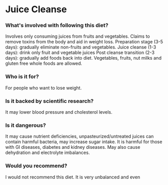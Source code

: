 # Juice Cleanse
### What's involved with following this diet? 
Involves only consuming juices from fruits and vegetables. Claims to remove toxins from the body and aid in weight loss. 
Preparation stage (3-5 days): gradually eliminate non-fruits and vegetables.
Juice cleanse (1-3 days): drink only fruit and vegetable juices
Post cleanse transition (2-3 days): gradually add foods back into diet. 
Vegetables, fruits, nut milks and gluten free whole foods are allowed. 
### Who is it for? 
For people who want to lose weight. 
### Is it backed by scientific research? 
It may lower blood pressure and cholesterol levels. 
### Is it dangerous? 
It may cause nutrient deficiencies, unpasteurized/untreated juices can contain harmful bacteria, may increase sugar intake. 
It is harmful for those with GI diseases, diabetes and kidney diseases. May also cause dehydration and electrolyte imbalances. 
### Would you recommend? 
I would not recommend this diet. It is very unbalanced and even